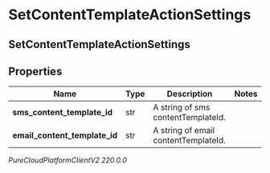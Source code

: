 # SetContentTemplateActionSettings

## SetContentTemplateActionSettings

## Properties

|Name | Type | Description | Notes|
|------------ | ------------- | ------------- | -------------|
| **sms_content_template_id** | str | A string of sms contentTemplateId. | |
| **email_content_template_id** | str | A string of email contentTemplateId. | |



_PureCloudPlatformClientV2 220.0.0_
